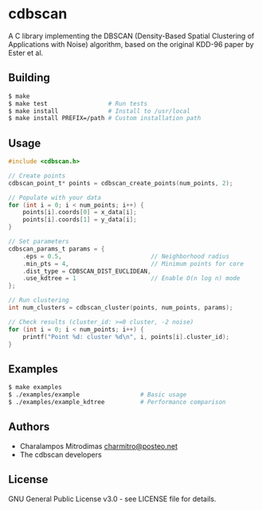 # cdbscan

A C library implementing the DBSCAN (Density-Based Spatial Clustering of Applications with Noise) algorithm, based on the original KDD-96 paper by Ester et al.

## Building

```bash
$ make
$ make test                 # Run tests
$ make install              # Install to /usr/local
$ make install PREFIX=/path # Custom installation path
```

## Usage

```c
#include <cdbscan.h>

// Create points
cdbscan_point_t* points = cdbscan_create_points(num_points, 2);

// Populate with your data
for (int i = 0; i < num_points; i++) {
	points[i].coords[0] = x_data[i];
	points[i].coords[1] = y_data[i];
}

// Set parameters
cdbscan_params_t params = {
	.eps = 0.5,                         // Neighborhood radius
	.min_pts = 4,                       // Minimum points for core
	.dist_type = CDBSCAN_DIST_EUCLIDEAN,
	.use_kdtree = 1                     // Enable O(n log n) mode
};

// Run clustering
int num_clusters = cdbscan_cluster(points, num_points, params);

// Check results (cluster_id: >=0 cluster, -2 noise)
for (int i = 0; i < num_points; i++) {
	printf("Point %d: cluster %d\n", i, points[i].cluster_id);
}
```

## Examples

```bash
$ make examples
$ ./examples/example                 # Basic usage
$ ./examples/example_kdtree          # Performance comparison
```

## Authors

* Charalampos Mitrodimas <charmitro@posteo.net>
* The cdbscan developers

## License

GNU General Public License v3.0 - see LICENSE file for details.
